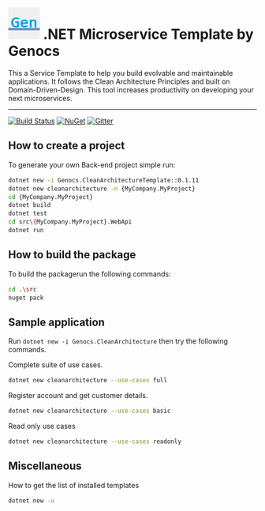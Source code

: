 ![Clean Architecture Template](https://raw.githubusercontent.com/genocs/clean-architecture-template/master/images/genocs-icon.png) .NET Microservice Template by Genocs
=========
This a Service Template to help you build evolvable and maintainable applications.
It follows the Clean Architecture Principles and built on Domain-Driven-Design.
This tool increases productivity on developing your next microservices.

----
[![Build Status](https://travis-ci.org/genocs/clean-architecture-template.svg?branch=master)](https://travis-ci.org/genocs/clean-architecture-template) <a href="https://www.nuget.org/packages/Genocs.CleanArchitectureTemplate/" rel="Genocs.CleanCode">![NuGet](https://buildstats.info/nuget/genocs.cleanarchitecturetemplate)</a> [![Gitter](https://img.shields.io/badge/chat-on%20gitter-blue.svg)](https://gitter.im/genocs/)

## How to create a project

To generate your own Back-end project simple run:

```sh
dotnet new -i Genocs.CleanArchitectureTemplate::0.1.11
dotnet new cleanarchitecture -n {MyCompany.MyProject}
cd {MyCompany.MyProject}
dotnet build
dotnet test
cd src\{MyCompany.MyProject}.WebApi
dotnet run
```


## How to build the package

To build the packagerun the following commands:

```sh
cd .\src
nuget pack 
```


## Sample application

Run `dotnet new -i Genocs.CleanArchitecture` then try the following commands.

Complete suite of use cases.

```sh
dotnet new cleanarchitecture --use-cases full
```

Register account and get customer details.

```sh
dotnet new cleanarchitecture --use-cases basic
```

Read only use cases

```sh
dotnet new cleanarchitecture --use-cases readonly
```



## Miscellaneous

How to get the list of installed templates

```sh
dotnet new -u
```

